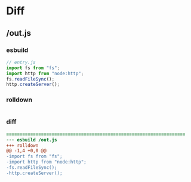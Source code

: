 # Diff
## /out.js
### esbuild
```js
// entry.js
import fs from "fs";
import http from "node:http";
fs.readFileSync();
http.createServer();
```
### rolldown
```js

```
### diff
```diff
===================================================================
--- esbuild	/out.js
+++ rolldown	
@@ -1,4 +0,0 @@
-import fs from "fs";
-import http from "node:http";
-fs.readFileSync();
-http.createServer();

```